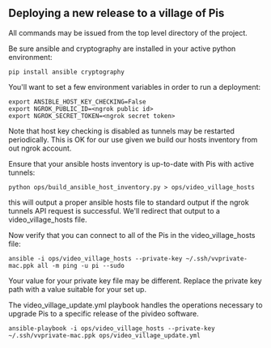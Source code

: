 Deploying a new release to a village of Pis
-------------------------------------------
All commands may be issued from the top level directory of the project.

Be sure ansible and cryptography are installed in your active python environment:

```
pip install ansible cryptography
```

You'll want to set a few environment variables in order to run a deployment:
```
export ANSIBLE_HOST_KEY_CHECKING=False
export NGROK_PUBLIC_ID=<ngrok public id>
export NGROK_SECRET_TOKEN=<ngrok secret token>
```
Note that host key checking is disabled as tunnels may be restarted periodically.
This is OK for our use given we build our hosts inventory from out ngrok
account.

Ensure that your ansible hosts inventory is up-to-date with Pis with active
tunnels:

```
python ops/build_ansible_host_inventory.py > ops/video_village_hosts
```

this will output a proper ansible hosts file to standard output
if the ngrok tunnels API request is successful.  We'll redirect that
output to a video_village_hosts file.  

Now verify that you can connect to all of the Pis in the
video_village_hosts file:

```
ansible -i ops/video_village_hosts --private-key ~/.ssh/vvprivate-mac.ppk all -m ping -u pi --sudo
```
Your value for your private key file may be different.  Replace the private key
path with a value suitable for your set up.

The video_village_update.yml playbook handles the operations necessary to
upgrade Pis to a specific release of the pivideo software.

```
ansible-playbook -i ops/video_village_hosts --private-key ~/.ssh/vvprivate-mac.ppk ops/video_village_update.yml
```

